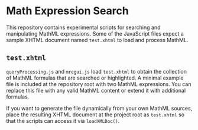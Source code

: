 # Math Expression Search

This repository contains experimental scripts for searching and manipulating MathML expressions. Some of the JavaScript files expect a sample XHTML document named `test.xhtml` to load and process MathML.

## `test.xhtml`

`queryProcessing.js` and `mregui.js` load `test.xhtml` to obtain the collection of MathML formulas that are searched or highlighted. A minimal example file is included at the repository root with two MathML expressions. You can replace this file with any valid MathML content or extend it with additional formulas.

If you want to generate the file dynamically from your own MathML sources, place the resulting XHTML document at the project root as `test.xhtml` so that the scripts can access it via `loadXMLDoc()`.

